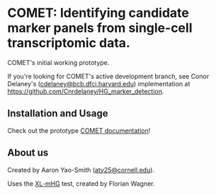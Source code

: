 # COMET: Identifying candidate marker panels from single-cell transcriptomic data.

COMET's initial working prototype. 

If you're looking for COMET's active development branch, see Conor Delaney's (cdelaney@bcb.dfci.harvard.edu) implementation at https://github.com/Cnrdelaney/HG_marker_detection.

## Installation and Usage
  Check out the prototype [COMET documentation](https://aaronyaosmith.github.io/comet-prototype/)!

## About us

  Created by Aaron Yao-Smith (aty25@cornell.edu).
  
  Uses the [XL-mHG](https://github.com/flo-compbio/xlmhg) test, created by Florian Wagner.
